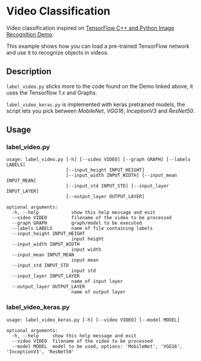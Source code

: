 # Video Classification
Video classification inspired on [TensorFlow C++ and Python Image Recognition Demo](https://github.com/tensorflow/tensorflow/tree/master/tensorflow/examples/label_image).

This example shows how you can load a pre-trained TensorFlow network and use it to recognize objects in videos.

## Description
`label_video.py` sticks more to the code found on the Demo linked above, it uses the Tensorflow 1.x and Graphs.

`label_video_keras.py` is implemented with keras pretrained models, the script lets you pick between *MobileNet*, *VGG16*, *InceptionV3* and *ResNet50*.

## Usage

### label_video.py
```
usage: label_video.py [-h] [--video VIDEO] [--graph GRAPH] [--labels LABELS]
                      [--input_height INPUT_HEIGHT]
                      [--input_width INPUT_WIDTH] [--input_mean INPUT_MEAN]
                      [--input_std INPUT_STD] [--input_layer INPUT_LAYER]
                      [--output_layer OUTPUT_LAYER]

optional arguments:
  -h, --help            show this help message and exit
  --video VIDEO         filename of the video to be processed
  --graph GRAPH         graph/model to be executed
  --labels LABELS       name of file containing labels
  --input_height INPUT_HEIGHT
                        input height
  --input_width INPUT_WIDTH
                        input width
  --input_mean INPUT_MEAN
                        input mean
  --input_std INPUT_STD
                        input std
  --input_layer INPUT_LAYER
                        name of input layer
  --output_layer OUTPUT_LAYER
                        name of output layer
```

### label_video_keras.py
```
usage: label_video_keras.py [-h] [--video VIDEO] [--model MODEL]

optional arguments:
  -h, --help     show this help message and exit
  --video VIDEO  filename of the video to be processed
  --model MODEL  model to be used, options: 'MobileNet', 'VGG16', 'InceptionV3', 'ResNet50'
```

